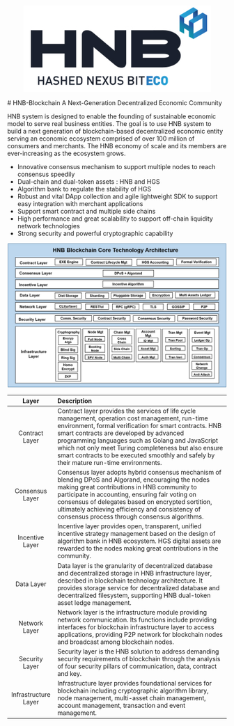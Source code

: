 <p align="center"><img src="https://github.com/HNB-ECO/official-website/blob/master/HNB.JPG"></p>
#  HNB-Blockchain
A Next-Generation Decentralized Economic Community

HNB system is designed to enable the founding of sustainable economic model to serve real business entities. The goal is to use HNB system to build a next generation of blockchain-based decentralized economic entity serving an economic ecosystem comprised of over 100 million of consumers and merchants. The HNB economy of scale and its members are ever-increasing as the ecosystem grows. 

+ Innovative consensus mechanism to support multiple nodes to reach consensus speedily
+ Dual-chain and dual-token assets : HNB and HGS
+ Algorithm bank to regulate the stability of HGS
+ Robust and vital DApp collection and agile lightweight SDK to support easy integration with merchant applications
+ Support smart contract and multiple side chains
+ High performance and great scalability to support off-chain liquidity network technologies
+ Strong security and powerful cryptographic capability

![HNB Blockchain Architecture](https://github.com/HNB-ECO/HNB-Blockchain/blob/master/HNB%20Blockchina%20Core%20Technology%20Architecture.png)


|Layer          |Description    |
|:-------------:|:------------- |
|Contract Layer|Contract layer provides the services of life cycle management, operation cost management, run-time environment, formal verification for smart contracts. HNB smart contracts are developed by advanced programming languages such as Golang and JavaScript which not only meet Turing completeness but also ensure smart contracts to be executed smoothly and safely by their mature run-time environments.|
|Consensus Layer|Consensus layer adopts hybrid consensus mechanism of blending DPoS and Algorand, encouraging the nodes making great contributions in HNB community to participate in accounting, ensuring fair voting on consensus of delegates based on encrypted sortition, ultimately achieving efficiency and consistency of consensus process through consensus algorithms.|
|Incentive Layer|Incentive layer provides open, transparent, unified incentive strategy management based on the design of algorithm bank in HNB ecosystem. HGS digital assets are rewarded to the nodes making great contributions in the community.|
|Data Layer|Data layer is the granularity of decentralized database and decentralized storage in HNB infrastructure layer, described in blockchain technology architecture. It provides storage service for decentralized database and decentralized filesystem, supporting HNB dual-token asset ledge management. |
|Network Layer|Network layer is the infrastructure module providing network communication. Its functions include providing interfaces for blockchain infrastructure layer to access applications, providing P2P network for blockchain nodes and broadcast among blockchain nodes. |
|Security Layer|Security layer is the HNB solution to address demanding security requirements of blockchain through the analysis of four security pillars of communication, data, contract and key.|
|Infrastructure Layer|Infrastructure layer provides foundational services for blockchain including cryptographic algorithm library, node management, multi-asset chain management, account management, transaction and event management.|
